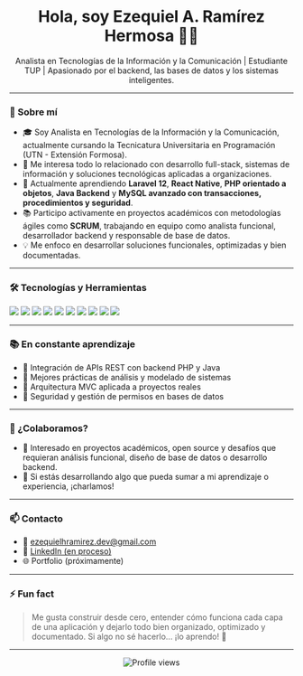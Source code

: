 <h1 align="center">Hola, soy Ezequiel A. Ramírez Hermosa 👨‍💻</h1>
<p align="center">
  Analista en Tecnologías de la Información y la Comunicación | Estudiante TUP | Apasionado por el backend, las bases de datos y los sistemas inteligentes.
</p>

---

### 🚀 Sobre mí

- 🎓 Soy Analista en Tecnologías de la Información y la Comunicación, actualmente cursando la Tecnicatura Universitaria en Programación (UTN - Extensión Formosa).
- 👀 Me interesa todo lo relacionado con desarrollo full-stack, sistemas de información y soluciones tecnológicas aplicadas a organizaciones.
- 🌱 Actualmente aprendiendo **Laravel 12**, **React Native**, **PHP orientado a objetos**, **Java Backend** y **MySQL avanzado con transacciones, procedimientos y seguridad**.
- 📚 Participo activamente en proyectos académicos con metodologías ágiles como **SCRUM**, trabajando en equipo como analista funcional, desarrollador backend y responsable de base de datos.
- 💡 Me enfoco en desarrollar soluciones funcionales, optimizadas y bien documentadas.

---

### 🛠️ Tecnologías y Herramientas

<p>
  <img src="https://img.shields.io/badge/PHP-777BB4?style=for-the-badge&logo=php&logoColor=white"/>
  <img src="https://img.shields.io/badge/Laravel-FF2D20?style=for-the-badge&logo=laravel&logoColor=white"/>
  <img src="https://img.shields.io/badge/MySQL-00758F?style=for-the-badge&logo=mysql&logoColor=white"/>
  <img src="https://img.shields.io/badge/Java-ED8B00?style=for-the-badge&logo=java&logoColor=white"/>
  <img src="https://img.shields.io/badge/React_Native-20232A?style=for-the-badge&logo=react&logoColor=61DAFB"/>
  <img src="https://img.shields.io/badge/HTML5-E34F26?style=for-the-badge&logo=html5&logoColor=white"/>
  <img src="https://img.shields.io/badge/CSS3-1572B6?style=for-the-badge&logo=css3&logoColor=white"/>
  <img src="https://img.shields.io/badge/JavaScript-F7DF1E?style=for-the-badge&logo=javascript&logoColor=black"/>
  <img src="https://img.shields.io/badge/Bootstrap-7952B3?style=for-the-badge&logo=bootstrap&logoColor=white"/>
  <img src="https://img.shields.io/badge/VS_Code-007ACC?style=for-the-badge&logo=visual%20studio%20code&logoColor=white"/>
</p>

---

### 📚 En constante aprendizaje

- 🔄 Integración de APIs REST con backend PHP y Java
- 🧠 Mejores prácticas de análisis y modelado de sistemas
- 🧩 Arquitectura MVC aplicada a proyectos reales
- 🔐 Seguridad y gestión de permisos en bases de datos

---

### 🤝 ¿Colaboramos?

- 🎯 Interesado en proyectos académicos, open source y desafíos que requieran análisis funcional, diseño de base de datos o desarrollo backend.
- 💬 Si estás desarrollando algo que pueda sumar a mi aprendizaje o experiencia, ¡charlamos!

---

### 📫 Contacto

- 📧 ezequielhramirez.dev@gmail.com  
- 💼 [LinkedIn (en proceso)](https://www.linkedin.com)  
- 🌐 Portfolio (próximamente)

---

### ⚡ Fun fact
> Me gusta construir desde cero, entender cómo funciona cada capa de una aplicación y dejarlo todo bien organizado, optimizado y documentado. Si algo no sé hacerlo... ¡lo aprendo! 💪

---

<p align="center">
  <img src="https://komarev.com/ghpvc/?username=ezequielhramirez&style=flat-square&color=blue" alt="Profile views" />
</p>
